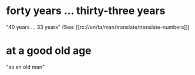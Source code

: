 # forty years ... thirty-three years

"40 years ... 33 years" (See: [[rc://en/ta/man/translate/translate-numbers]])

# at a good old age

"as an old man"